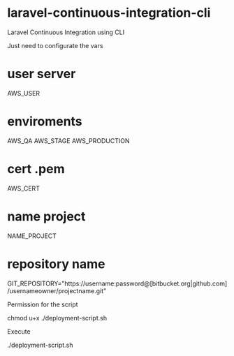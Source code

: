 # laravel-continuous-integration-cli
Laravel Continuous Integration using CLI

Just need to configurate the vars

# user server 
AWS_USER
# enviroments
AWS_QA
AWS_STAGE
AWS_PRODUCTION
# cert .pem
AWS_CERT
# name project
NAME_PROJECT
# repository name
GIT_REPOSITORY="https://username:password@[bitbucket.org|github.com]/usernameowner/projectname.git"


Permission for the script

chmod u+x ./deployment-script.sh

Execute

./deployment-script.sh



